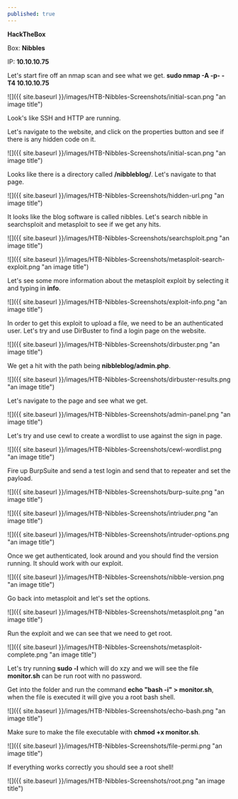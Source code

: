 ```yaml
---
published: true
---
```


**HackTheBox**

Box: **Nibbles**

IP: **10.10.10.75**

Let's start fire off an nmap scan and see what we get. **sudo nmap -A -p- -T4 10.10.10.75**

![]({{ site.baseurl }}/images/HTB-Nibbles-Screenshots/initial-scan.png "an image title")

Look's like SSH and HTTP are running.

Let's navigate to the website, and click on the properties button and see if there is any hidden code on it. 

![]({{ site.baseurl }}/images/HTB-Nibbles-Screenshots/initial-scan.png "an image title")

Looks like there is a directory called **/nibbleblog/**. Let's navigate to that page.

![]({{ site.baseurl }}/images/HTB-Nibbles-Screenshots/hidden-url.png "an image title")

It looks like the blog software is called nibbles. Let's search nibble in searchsploit and metasploit to see if we get any hits.

![]({{ site.baseurl }}/images/HTB-Nibbles-Screenshots/searchsploit.png "an image title")

![]({{ site.baseurl }}/images/HTB-Nibbles-Screenshots/metasploit-search-exploit.png "an image title")

Let's see some more information about the metasploit exploit by selecting it and typing in **info**.

![]({{ site.baseurl }}/images/HTB-Nibbles-Screenshots/exploit-info.png "an image title")

In order to get this exploit to upload a file, we need to be an authenticated user. Let's try and use DirBuster to find a login page on the website.

![]({{ site.baseurl }}/images/HTB-Nibbles-Screenshots/dirbuster.png "an image title")

We get a hit with the path being **nibbleblog/admin.php**.

![]({{ site.baseurl }}/images/HTB-Nibbles-Screenshots/dirbuster-results.png "an image title")

Let's navigate to the page and see what we get.

![]({{ site.baseurl }}/images/HTB-Nibbles-Screenshots/admin-panel.png "an image title")

Let's try and use cewl to create a wordlist to use against the sign in page.

![]({{ site.baseurl }}/images/HTB-Nibbles-Screenshots/cewl-wordlist.png "an image title")

Fire up BurpSuite and send a test login and send that to repeater and set the payload.

![]({{ site.baseurl }}/images/HTB-Nibbles-Screenshots/burp-suite.png "an image title")

![]({{ site.baseurl }}/images/HTB-Nibbles-Screenshots/intriuder.png "an image title")

![]({{ site.baseurl }}/images/HTB-Nibbles-Screenshots/intruder-options.png "an image title")

Once we get authenticated, look around and you should find the version running. It should work with our exploit.

![]({{ site.baseurl }}/images/HTB-Nibbles-Screenshots/nibble-version.png "an image title")

Go back into metasploit and let's set the options.

![]({{ site.baseurl }}/images/HTB-Nibbles-Screenshots/metasploit.png "an image title")

Run the exploit and we can see that we need to get root.

![]({{ site.baseurl }}/images/HTB-Nibbles-Screenshots/metasploit-complete.png "an image title")

Let's try running **sudo -l** which will do xzy and we will see the file **monitor.sh** can be run root with no password.

Get into the folder and run the command **echo "bash -i" > monitor.sh**, when the file is executed it will give you a root bash shell.

![]({{ site.baseurl }}/images/HTB-Nibbles-Screenshots/echo-bash.png "an image title")

Make sure to make the file executable with **chmod +x monitor.sh**.

![]({{ site.baseurl }}/images/HTB-Nibbles-Screenshots/file-permi.png "an image title")

If everything works correctly you should see a root shell!

![]({{ site.baseurl }}/images/HTB-Nibbles-Screenshots/root.png "an image title")
